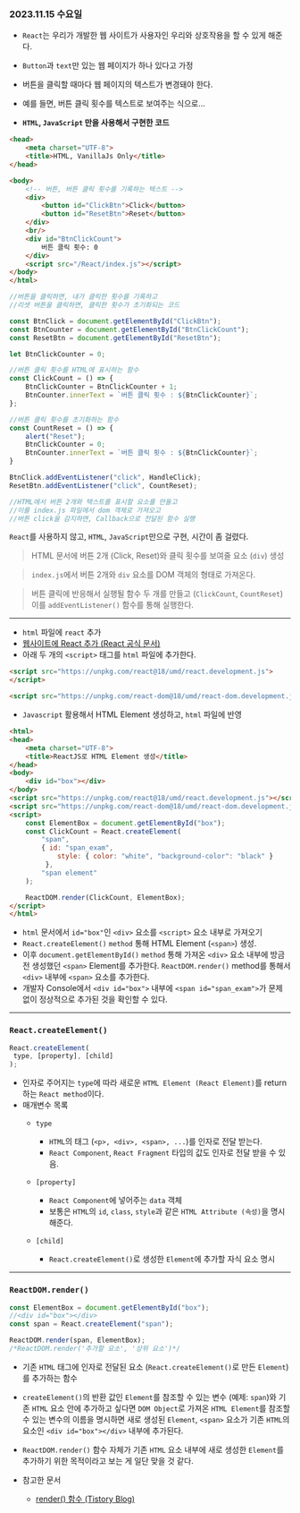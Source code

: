 
### 2023.11.15 수요일

- `React`는 우리가 개발한 웹 사이트가 사용자인 우리와 상호작용을 할 수 있게 해준다.

- `Button`과 `text`만 있는 웹 페이지가 하나 있다고 가정
- 버튼을 클릭할 때마다 웹 페이지의 텍스트가 변경돼야 한다.
- 예를 들면, 버튼 클릭 횟수를 텍스트로 보여주는 식으로...

- **`HTML`, `JavaScript` 만을 사용해서 구현한 코드**
``` HTML
<head>
    <meta charset="UTF-8">
    <title>HTML, VanillaJs Only</title>
</head>

<body>
    <!-- 버튼, 버튼 클릭 횟수를 기록하는 텍스트 -->
    <div>
        <button id="ClickBtn">Click</button>
        <button id="ResetBtn">Reset</button>
    </div>
    <br/>
    <div id="BtnClickCount">
        버튼 클릭 횟수: 0
    </div>
    <script src="/React/index.js"></script>
</body>
</html>
```

``` js
//버튼을 클릭하면, 내가 클릭한 횟수를 기록하고
//리셋 버튼을 클릭하면, 클릭한 횟수가 초기화되는 코드

const BtnClick = document.getElementById("ClickBtn");
const BtnCounter = document.getElementById("BtnClickCount");
const ResetBtn = document.getElementById("ResetBtn");

let BtnClickCounter = 0;

//버튼 클릭 횟수를 HTML에 표시하는 함수
const ClickCount = () => {
    BtnClickCounter = BtnClickCounter + 1;
    BtnCounter.innerText = `버튼 클릭 횟수 : ${BtnClickCounter}`;
};

//버튼 클릭 횟수를 초기화하는 함수
const CountReset = () => {
    alert("Reset");
    BtnClickCounter = 0;
    BtnCounter.innerText = `버튼 클릭 횟수 : ${BtnClickCounter}`;
}

BtnClick.addEventListener("click", HandleClick);
ResetBtn.addEventListener("click", CountReset);

//HTML에서 버튼 2개와 텍스트를 표시할 요소를 만들고
//이를 index.js 파일에서 dom 객체로 가져오고
//버튼 click을 감지하면, Callback으로 전달된 함수 실행
```

`React`를 사용하지 않고, `HTML`, `JavaScript`만으로 구현, 시간이 좀 걸렸다.

> HTML 문서에 버튼 2개 (Click, Reset)와 클릭 횟수를 보여줄 요소 (`div`) 생성

> `index.js`에서 버튼 2개와 `div` 요소를 DOM 객체의 형태로 가져온다.

> 버튼 클릭에 반응해서 실행될 함수 두 개를 만들고 (`ClickCount`, `CountReset`)
> 이를 `addEventListener()` 함수를 통해 실행한다.

---

- `html` 파일에 `react` 추가
- [웹사이트에 React 추가 (React 공식 문서)](https://ko.legacy.reactjs.org/docs/add-react-to-a-website.html)
- 아래 두 개의 `<script>` 태그를 `html` 파일에 추가한다.

``` html
<script src="https://unpkg.com/react@18/umd/react.development.js">
</script>

<script src="https://unpkg.com/react-dom@18/umd/react-dom.development.js"></script>
```


- `Javascript` 활용해서 HTML Element 생성하고, `html` 파일에 반영

``` html
<html>
<head>
    <meta charset="UTF-8">
    <title>ReactJS로 HTML Element 생성</title>
</head>
<body>
    <div id="box"></div>
</body>
<script src="https://unpkg.com/react@18/umd/react.development.js"></script>
<script src="https://unpkg.com/react-dom@18/umd/react-dom.development.js"></script>
<script>
    const ElementBox = document.getElementById("box");
    const ClickCount = React.createElement(
        "span",
        { id: "span_exam",
            style: { color: "white", "background-color": "black" } 
         },
        "span element"
    );

    ReactDOM.render(ClickCount, ElementBox);
</script>
</html>
```

- `html` 문서에서 `id="box"`인  `<div>` 요소를 `<script>` 요소 내부로 가져오기
- `React.createElement()` `method` 통해 HTML Element (`<span>`) 생성.
- 이후 `document.getElementById()` `method` 통해 가져온 `<div>` 요소 내부에
   방금 전 생성했던 `<span>` Element를 추가한다.
   `ReactDOM.render()` method를 통해서 `<div>` 내부에 `<span>` 요소를 추가한다.
- 개발자 Console에서 `<div id="box">`  내부에  `<span id="span_exam">`가
   문제 없이 정상적으로 추가된 것을 확인할 수 있다.

---

### `React.createElement()`

``` js
React.createElement(
 type, [property], [child]
);
```

- 인자로 주어지는 `type`에 따라 새로운  `HTML Element (React Element)`를 
   return하는 `React method`이다.
- 매개변수 목록
	- `type`
		- `HTML`의 태그 (`<p>, <div>, <span>, ...`)를 인자로 전달 받는다.
		- `React Component`, `React Fragment` 타입의 값도 인자로 전달 받을 수 있음.
		
	- `[property]`
		- `React Component`에 넣어주는 `data` 객체
		- 보통은 `HTML`의 `id`, `class`, `style`과 같은 `HTML Attribute (속성)`을
		   명시해준다.
	
	- `[child]`
		- `React.createElement()`로 생성한 `Element`에 추가할 자식 요소 명시

---

### `ReactDOM.render()`

``` js
const ElementBox = document.getElementById("box");
//<div id="box"></div>
const span = React.createElement("span");

ReactDOM.render(span, ElementBox);
/*ReactDOM.render('추가할 요소', '상위 요소')*/
```

- 기존 `HTML` 태그에 인자로 전달된 요소 (`React.createElement()`로 만든 `Element`)를
   추가하는 함수
- `createElement()`의 반환 값인 `Element`를 참조할 수 있는 변수 (예제: `span`)와
   기존 `HTML` 요소 안에 추가하고 싶다면 `DOM Object`로 가져온 `HTML Element`를
   참조할 수 있는 변수의 이름을 명시하면 새로 생성된 `Element`, `<span>` 요소가
   기존 `HTML`의 요소인 `<div id="box"></div>` 내부에 추가된다.
- `ReactDOM.render()` 함수 자체가 기존 `HTML` 요소 내부에 새로 생성한 `Element`를
   추가하기 위한 목적이라고 보는 게 일단 맞을 것 같다.

- 참고한 문서
	- [render() 함수 (Tistory Blog)](https://minjoo-space.tistory.com/39)